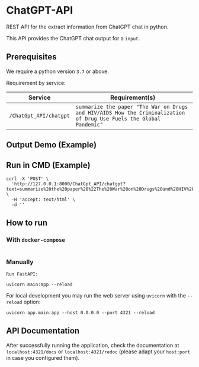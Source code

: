 # ChatGPT-API

REST API for the extract information from ChatGPT chat in python.

This API provides the ChatGPT chat output for a ``input``.

## Prerequisites

We require a python version `3.7` or above.

Requirement by service:

| Service                    | Requirement(s)    |
|----------------------------|-------------------|
| `/ChatGpt_API/chatgpt`          | `summarize the paper "The War on Drugs and HIV/AIDS How the Criminalization of Drug Use Fuels the Global Pandemic"`|


## Output Demo  (Example)
## Run in CMD (Example)

```commandline
curl -X 'POST' \
  'http://127.0.0.1:8000/ChatGpt_API/chatgpt?text=summarize%20the%20paper%20%22The%20War%20on%20Drugs%20and%20HIV%2FAIDS%20How%20the%20Criminalization%20of%20Drug%20Use%20Fuels%20the%20Global%20Pandemic%22' \
  -H 'accept: text/html' \
  -d ''
```

## How to run

### With ``docker-compose``


```commandline

```

### Manually
```commandline
Run FastAPI:

uvicorn main:app --reload

```
For local development you may run the web server using ``uvicorn`` with the ``--reload`` option:

```commandline
uvicorn app.main:app --host 0.0.0.0 --port 4321 --reload
```


## API Documentation
After successfully running the application, check the documentation at `localhost:4321/docs`
or `localhost:4321/redoc` (please adapt your `host:port` in case you configured them).
